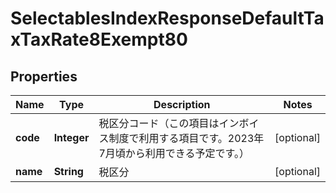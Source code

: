 

# SelectablesIndexResponseDefaultTaxTaxRate8Exempt80


## Properties

Name | Type | Description | Notes
------------ | ------------- | ------------- | -------------
**code** | **Integer** | 税区分コード（この項目はインボイス制度で利用する項目です。2023年7月頃から利用できる予定です。） |  [optional]
**name** | **String** | 税区分 |  [optional]




